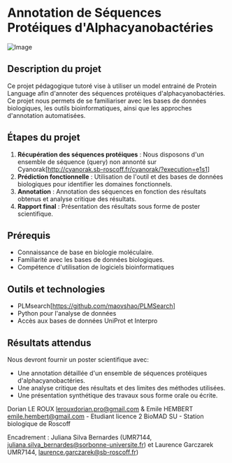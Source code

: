 # Annotation de Séquences Protéiques d'Alphacyanobactéries

![Image](https://github.com/user-attachments/assets/eb076ea1-f352-48c7-9bcc-df6b3cd6d391)

## Description du projet

Ce projet pédagogique tutoré vise à utiliser un model entrainé de Protein Language afin d'annoter des séquences protéiques d'alphacyanobactéries.
Ce projet nous permets de se familiariser avec les bases de données biologiques, les outils bioinformatiques, ainsi que les approches d'annotation automatisées.

## Étapes du projet

1. **Récupération des séquences protéiques** : Nous disposons d'un ensemble de séquence (query) non annonté sur Cyanorak[http://cyanorak.sb-roscoff.fr/cyanorak/?execution=e1s1]
2. **Prédiction fonctionnelle** : Utilisation de l'outil et des bases de données biologiques pour identifier les domaines fonctionnels.
3. **Annotation** : Annotation des séquences en fonction des résultats obtenus et analyse critique des résultats.
5. **Rapport final** : Présentation des résultats sous forme de poster scientifique.

## Prérequis

- Connaissance de base en biologie moléculaire.
- Familiarité avec les bases de données biologiques.
- Compétence d'utilisation de logiciels bioinformatiques

## Outils et technologies

- PLMsearch[https://github.com/maovshao/PLMSearch]
- Python pour l'analyse de données
- Accès aux bases de données UniProt et Interpro

## Résultats attendus

Nous devront fournir un poster scientifique avec:
- Une annotation détaillée d'un ensemble de séquences protéiques d'alphacyanobactéries.
- Une analyse critique des résultats et des limites des méthodes utilisées.
- Une présentation synthétique des travaux sous forme orale ou écrite.

 Dorian LE ROUX lerouxdorian.pro@gmail.com & Emile HEMBERT emile.hembert@gmail.com - Etudiant licence 2 BioMAD SU - Station biologique de Roscoff
 
 Encadrement : Juliana Silva Bernardes (UMR7144, juliana.silva_bernardes@sorbonne-universite.fr) et Laurence Garczarek UMR7144, laurence.garczarek@sb-roscoff.fr)
